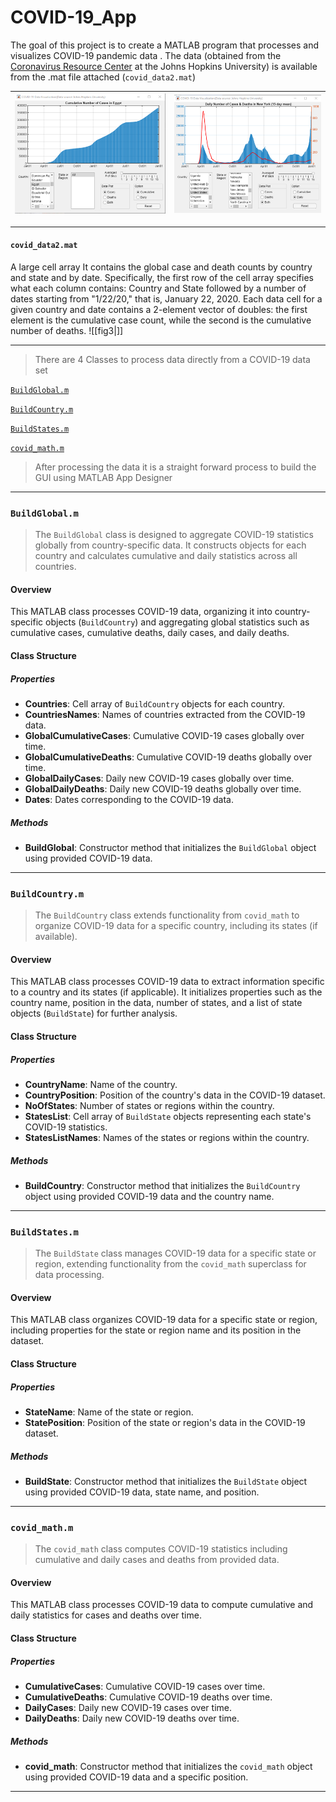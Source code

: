 # COVID-19_App

The goal of this project is to create a MATLAB program that processes and visualizes COVID-19 pandemic data . The data (obtained from the [Coronavirus Resource Center](https://coronavirus.jhu.edu/map.html) at the Johns Hopkins University) is available from the .mat file attached (`covid_data2.mat`)

| ![](https://raw.githubusercontent.com/4HMED-4YMN/COVID-19_App/main/Pasted%20image%2020240707155141.png) | ![](https://raw.githubusercontent.com/4HMED-4YMN/COVID-19_App/main/Pasted%20image%2020240707155104.png) |
| ------------------------------------ | ------------------------------------ |

---
#### `covid_data2.mat` 
A large cell array It contains the global case and death counts by country and state and by date. Specifically, the first row of the cell array specifies what each column contains: Country and State followed by a number of dates starting from "1/22/20," that is, January 22, 2020. Each data cell for a given country and date contains a 2-element vector of doubles: the first element is the cumulative case count, while the second is the cumulative number of deaths.
![[fig3|]]

---
>There are  4 Classes to process data directly from a COVID-19 data set

[`BuildGlobal.m`](#buildglobalm)

[`BuildCountry.m`](#buildcountrym)

[`BuildStates.m`](#buildstatesm)

[`covid_math.m`](#covidmathm)

>After processing the data it is a straight forward process to build the GUI using MATLAB  App Designer 

---
### `BuildGlobal.m` 
>The `BuildGlobal` class is designed to aggregate COVID-19 statistics globally from country-specific data. It constructs objects for each country and calculates cumulative and daily statistics across all countries.

#### Overview
This MATLAB class processes COVID-19 data, organizing it into country-specific objects (`BuildCountry`) and aggregating global statistics such as cumulative cases, cumulative deaths, daily cases, and daily deaths.

#### Class Structure
##### Properties

- **Countries**: Cell array of `BuildCountry` objects for each country.
- **CountriesNames**: Names of countries extracted from the COVID-19 data.
- **GlobalCumulativeCases**: Cumulative COVID-19 cases globally over time.
- **GlobalCumulativeDeaths**: Cumulative COVID-19 deaths globally over time.
- **GlobalDailyCases**: Daily new COVID-19 cases globally over time.
- **GlobalDailyDeaths**: Daily new COVID-19 deaths globally over time.
- **Dates**: Dates corresponding to the COVID-19 data.

##### Methods

- **BuildGlobal**: Constructor method that initializes the `BuildGlobal` object using provided COVID-19 data.

---
### `BuildCountry.m`
>The `BuildCountry` class extends functionality from `covid_math` to organize COVID-19 data for a specific country, including its states (if available).

#### Overview
This MATLAB class processes COVID-19 data to extract information specific to a country and its states (if applicable). It initializes properties such as the country name, position in the data, number of states, and a list of state objects (`BuildState`) for further analysis.

#### Class Structure

##### Properties

- **CountryName**: Name of the country.
- **CountryPosition**: Position of the country's data in the COVID-19 dataset.
- **NoOfStates**: Number of states or regions within the country.
- **StatesList**: Cell array of `BuildState` objects representing each state's COVID-19 statistics.
- **StatesListNames**: Names of the states or regions within the country.

##### Methods

- **BuildCountry**: Constructor method that initializes the `BuildCountry` object using provided COVID-19 data and the country name.

---
### `BuildStates.m`
>The `BuildState` class manages COVID-19 data for a specific state or region, extending functionality from the `covid_math` superclass for data processing.

#### Overview
This MATLAB class organizes COVID-19 data for a specific state or region, including properties for the state or region name and its position in the dataset.

#### Class Structure
##### Properties

- **StateName**: Name of the state or region.
- **StatePosition**: Position of the state or region's data in the COVID-19 dataset.

##### Methods

- **BuildState**: Constructor method that initializes the `BuildState` object using provided COVID-19 data, state name, and position.

---
### `covid_math.m`
>The `covid_math` class computes COVID-19 statistics including cumulative and daily cases and deaths from provided data.

#### Overview
This MATLAB class processes COVID-19 data to compute cumulative and daily statistics for cases and deaths over time.

#### Class Structure

##### Properties

- **CumulativeCases**: Cumulative COVID-19 cases over time.
- **CumulativeDeaths**: Cumulative COVID-19 deaths over time.
- **DailyCases**: Daily new COVID-19 cases over time.
- **DailyDeaths**: Daily new COVID-19 deaths over time.

##### Methods

- **covid_math**: Constructor method that initializes the `covid_math` object using provided COVID-19 data and a specific position.

---
